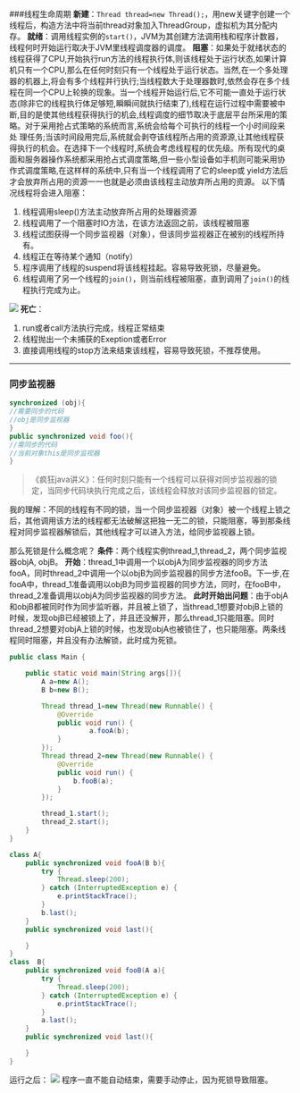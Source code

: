 ###线程生命周期
**新建**：`Thread thread=new Thread();`，用new关键字创建一个线程后，构造方法中将当前thread对象加入ThreadGroup，虚拟机为其分配内存。
**就绪**：调用线程实例的`start()`，JVM为其创建方法调用栈和程序计数器，线程何时开始运行取决于JVM里线程调度器的调度。
**阻塞**：如果处于就绪状态的线程获得了CPU,开始执行run方法的线程执行体,则该线程处于运行状态,如果计算机只有一个CPU,那么在任何时刻只有一个线程处于运行状态。当然,在一个多处理器的机器上,将会有多个线程并行执行;当线程数大于处理器数时,依然会存在多个线程在同一个CPU上轮换的现象。当一个线程开始运行后,它不可能一直处于运行状态(除非它的线程执行体足够短,瞬瞬间就执行结束了),线程在运行过程中需要被中断,目的是使其他线程获得执行的机会,线程调度的细节取决于底层平台所采用的策略。对于采用抢占式策略的系统而言,系统会给每个可执行的线程一个小时间段来处
理任务;当该时间段用完后,系统就会剥夺该线程所占用的资源源,让其他线程获得执行的机会。在选择下一个线程时,系统会考虑线程程的优先级。所有现代的桌面和服务器操作系统都采用抢占式调度策略,但一些小型设备如手机则可能采用协作式调度策略,在这样样的系统中,只有当一个线程调用了它的sleep或 yield方法后才会放弃所占用的资源一一也就是必须由该线程主动放弃所占用的资源。
以下情况线程将会进入阻塞：
1. 线程调用sleep()方法主动放弃所占用的处理器资源
2. 线程调用了一个阻塞时IO方法，在该方法返回之前，该线程被阻塞
3. 线程试图获得一个同步监视器（对象），但该同步监视器正在被别的线程所持有。
4. 线程正在等待某个通知（notify）
5. 程序调用了线程的suspend将该线程挂起。容易导致死锁，尽量避免。
6. 线程调用了另一个线程的`join()`，则当前线程被阻塞，直到调用了`join()`的线程执行完成为止。

![](https://upload-images.jianshu.io/upload_images/7177220-1aed22cc2f8fb6b0.png?imageMogr2/auto-orient/strip%7CimageView2/2/w/1240)
**死亡**：
1. run或者call方法执行完成，线程正常结束
2. 线程抛出一个未捕获的Exeption或者Error
3. 直接调用线程的stop方法来结束该线程，容易导致死锁，不推荐使用。

---

### 同步监视器
``` java
synchronized (obj){            
//需要同步的代码
//obj是同步监视器
}
public synchronized void foo(){
//需同步的代码        
//当前对象this是同步监视器
}
```
>《疯狂java讲义》：任何时刻只能有一个线程可以获得对同步监视器的锁定，当同步代码块执行完成之后，该线程会释放对该同步监视器的锁定。

我的理解：不同的线程有不同的锁，当一个同步监视器（对象）被一个线程上锁之后，其他调用该方法的线程都无法破解这把独一无二的锁，只能阻塞，等到那条线程对同步监视器解锁后，其他线程才可以进入方法，给同步监视器上锁。

那么死锁是什么概念呢？
**条件**：两个线程实例thread_1,thread_2，两个同步监视器objA, objB。
**开始**：thread_1中调用一个以objA为同步监视器的同步方法fooA，同时thread_2中调用一个以objB为同步监视器的同步方法fooB。下一步,在fooA中，thread_1准备调用以objB为同步监视器的同步方法，同时，在fooB中，thread_2准备调用以objA为同步监视器的同步方法。
**此时开始出问题**：由于objA和objB都被同时作为同步监听器，并且被上锁了，当thread_1想要对objB上锁的时候，发现objB已经被锁上了，并且还没解开，那么thread_1只能阻塞。同时thread_2想要对objA上锁的时候，也发现objA也被锁住了，也只能阻塞。两条线程同时阻塞，并且没有办法解锁，此时成为死锁。
``` java
public class Main {

    public static void main(String args[]){
        A a=new A();
        B b=new B();

        Thread thread_1=new Thread(new Runnable() {
            @Override
            public void run() {
                    a.fooA(b);
            }
        });
        Thread thread_2=new Thread(new Runnable() {
            @Override
            public void run() {
                b.fooB(a);
            }
        });

        thread_1.start();
        thread_2.start();
    }
}

class A{
    public synchronized void fooA(B b){
        try {
            Thread.sleep(200);
        } catch (InterruptedException e) {
            e.printStackTrace();
        }
        b.last();
    }
    public synchronized void last(){

    }
}
class  B{
    public synchronized void fooB(A a){
        try {
            Thread.sleep(200);
        } catch (InterruptedException e) {
            e.printStackTrace();
        }
        a.last();
    }
    public synchronized void last(){

    }
}
```
运行之后：
![](https://upload-images.jianshu.io/upload_images/7177220-1b7c5b11281f6d85.png?imageMogr2/auto-orient/strip%7CimageView2/2/w/1240)
程序一直不能自动结束，需要手动停止，因为死锁导致阻塞。
